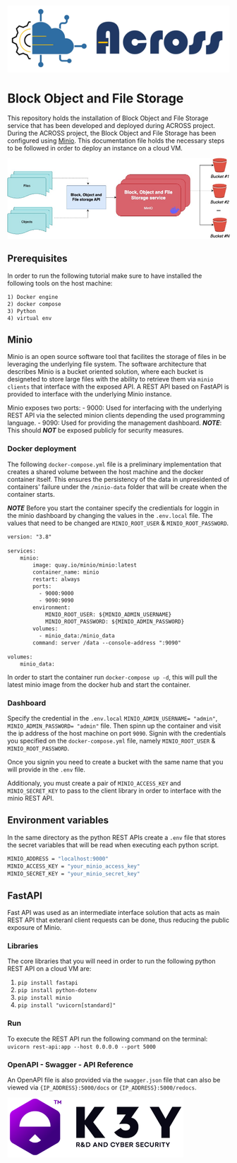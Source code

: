 ![ACROSS](/docs/logo_across.jpg)

# Block Object and File Storage


This repository holds the installation of Block Object and File Storage service that has been developed and deployed during ACROSS project.
During the ACROSS project, the Block Object and File Storage has been configured using [Minio](https://min.io/). This documentation file holds the necessary steps to be followed in order to deploy an instance on a cloud VM.

![Architecture](/docs/BOFS.jpg)

## Prerequisites

In order to run the following tutorial make sure to have installed the following tools on the host machine:

    1) Docker engine
    2) docker compose
    3) Python
    4) virtual env

## Minio

Minio is an open source software tool that facilites the storage of files in be leveraging the underlying file system.
The software architecture that describes Minio is a bucket oriented solution, where each bucket is designeted to store large files with the ability to retrieve them via `minio clients` that interface with the exposed API. A REST API based on FastAPI is provided to interface with the underlying Minio instance.

Minio exposes two ports: - 9000: Used for interfacing with the underlying REST API via the selected minion clients depending the used programming language. - 9090: Used for providing the management dashboard. **_NOTE_**: This should **_NOT_** be exposed publicly for security measures.

### Docker deployment

The following `docker-compose.yml` file is a preliminary implementation that creates a shared volume between the host machine and the docker container itself. This ensures the persistency of the data in unpresidented of containers' failure under the `/minio-data` folder that will be create when the container starts.

**_NOTE_**
Before you start the container specify the credientials for loggin in the minio dashboard by changing the values in the `.env.local` file. The values that need to be changed are `MINIO_ROOT_USER` & `MINIO_ROOT_PASSWORD`.

```docker
version: "3.8"

services:
    minio:
        image: quay.io/minio/minio:latest
        container_name: minio
        restart: always
        ports:
          - 9000:9000
          - 9090:9090
        environment:
            MINIO_ROOT_USER: ${MINIO_ADMIN_USERNAME}
            MINIO_ROOT_PASSWORD: ${MINIO_ADMIN_PASSWORD}
        volumes:
          - minio_data:/minio_data
        command: server /data --console-address ":9090"

volumes:
    minio_data:
```

In order to start the container run `docker-compose up -d`, this will pull the latest minio image from the docker hub and start the container.

### Dashboard

Specify the credential in the `.env.local` `MINIO_ADMIN_USERNAME= "admin"`, `MINIO_ADMIN_PASSWORD= "admin"` file.
Then spinn up the container and visit the ip address of the host machine on port `9090`. 
Signin with the credentials you specified on the `docker-compose.yml` file, namely `MINIO_ROOT_USER` & `MINIO_ROOT_PASSWORD`.

Once you signin you need to create a bucket with the same name that you will provide in the `.env` file.

Additionaly, you must create a pair of `MINIO_ACCESS_KEY` and `MINIO_SECRET_KEY` to pass to the client library in order to interface with the minio REST API.

## Environment variables

In the same directory as the python REST APIs create a `.env` file that stores the secret variables that will be read when executing each python script.

```bash
MINIO_ADDRESS = "localhost:9000"
MINIO_ACCESS_KEY = "your_minio_access_key"
MINIO_SECRET_KEY = "your_minio_secret_key"
```

## FastAPI

Fast API was used as an intermediate interface solution that acts as main REST API that exteranl client requests can be done, thus reducing the public exposure of Minio.

### Libraries

The core libraries that you will need in order to run the following python REST API on a cloud VM are:

1. `pip install fastapi`
2. `pip install python-dotenv`
3. `pip install minio`
4. `pip install "uvicorn[standard]"`

### Run

To execute the REST API run the following command on the terminal:
`uvicorn rest-api:app --host 0.0.0.0 --port 5000`

### OpenAPI - Swagger - API Reference

An OpenAPI file is also provided via the `swagger.json` file that can also be viewed via `{IP_ADDRESS}:5000/docs` or `{IP_ADDRESS}:5000/redocs`.

![K3Y Ltd.](/docs/logo_k3y.png)
